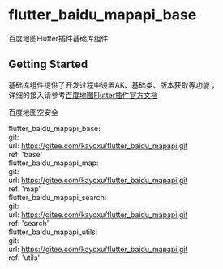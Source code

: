 # flutter_baidu_mapapi_base

<!-- A Flutter plugin for BaiduMap_Base. -->
百度地图Flutter插件基础库组件.

## Getting Started

基础库组件提供了开发过程中设置AK、基础类、版本获取等功能；  
详细的接入请参考[百度地图Flutter插件官方文档](https://lbsyun.baidu.com/index.php?title=flutter/loc)

百度地图空安全

 
  flutter_baidu_mapapi_base:    
    git:  
      url: https://gitee.com/kayoxu/flutter_baidu_mapapi.git  
      ref: 'base'  
  flutter_baidu_mapapi_map:  
    git:  
      url: https://gitee.com/kayoxu/flutter_baidu_mapapi.git  
      ref: 'map'  
  flutter_baidu_mapapi_search:  
    git:  
      url: https://gitee.com/kayoxu/flutter_baidu_mapapi.git  
      ref: 'search'  
  flutter_baidu_mapapi_utils:  
    git:  
      url: https://gitee.com/kayoxu/flutter_baidu_mapapi.git  
      ref: 'utils'  

